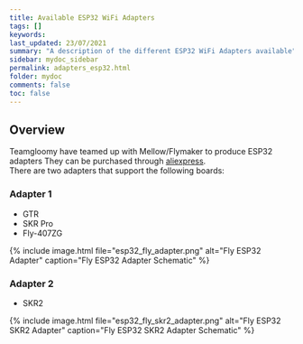```yaml
---
title: Available ESP32 WiFi Adapters
tags: []
keywords: 
last_updated: 23/07/2021
summary: "A description of the different ESP32 WiFi Adapters available"
sidebar: mydoc_sidebar
permalink: adapters_esp32.html
folder: mydoc
comments: false
toc: false
---
```


## Overview

Teamgloomy have teamed up with Mellow/Flymaker to produce ESP32 adapters
They can be purchased through [aliexpress](https://www.tindie.com/stores/pcr/).  
There are two adapters that support the following boards:

### Adapter 1

- GTR
- SKR Pro
- Fly-407ZG

{% include image.html file="esp32_fly_adapter.png" alt="Fly ESP32 Adapter" caption="Fly ESP32 Adapter Schematic" %}

### Adapter 2

- SKR2

{% include image.html file="esp32_fly_skr2_adapter.png" alt="Fly ESP32 SKR2 Adapter" caption="Fly ESP32 SKR2 Adapter Schematic" %}